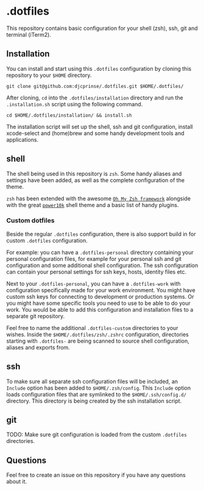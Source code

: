 # .dotfiles

This repository contains basic configuration for your shell (zsh), ssh, git and terminal (iTerm2).

## Installation

You can install and start using this `.dotfiles` configuration by cloning this repository to your `$HOME` directory.

```
git clone git@github.com:djcprinse/.dotfiles.git $HOME/.dotfiles/
```

After cloning, `cd` into the `.dotfiles/installation` directory and run the `.installation.sh` script using the
following command.

```
cd $HOME/.dotfiles/installation/ && install.sh
```

The installation script will set up the shell, ssh and git configuration, install xcode-select and (home)brew and some
handy development tools and applications.

## shell

The shell being used in this repository is `zsh`. Some handy aliases and settings have been added, as well as the
complete configuration of the theme.

`zsh` has been extended with the awesome [`Oh My Zsh framework`](https://github.com/ohmyzsh/ohmyzsh/) alongside with the
great [`power10k`](https://github.com/romkatv/powerlevel10k) shell theme and a basic list of handy plugins.

### Custom dotfiles

Beside the regular `.dotfiles` configuration, there is also support build in for custom `.dotfiles` configuration.

For example: you can have a `.dotfiles-personal` directory containing your personal configuration files, for example for
your personal ssh and git configuration and some additional shell configuration. The ssh configuration can contain your
personal settings for ssh keys, hosts, identity files etc.

Next to your `.dotfiles-personal`, you can have a `.dotfiles-work` with configuration specifically made for your work
environment. You might have custom ssh keys for connecting to development or production systems. Or you might have some
specific tools you need to use to be able to do your work. You would be able to add this configuration and installation
files to a separate git repository.

Feel free to name the additional `.dotfiles-custom` directories to your wishes. Inside the `$HOME/.dotfiles/zsh/.zshrc`
configuration, directories starting with `.dotfiles-` are being scanned to source shell configuration, aliases and
exports from.

## ssh

To make sure all separate ssh configuration files will be included, an `Include` option has been added to
`$HOME/.zsh/config`. This `Include` option loads configuration files that are symlinked to the `$HOME/.ssh/config.d/`
directory. This directory is being created by the ssh installation script.

## git

TODO: Make sure git configuration is loaded from the custom `.dotfiles` directories.

## Questions

Feel free to create an issue on this repository if you have any questions about it.
